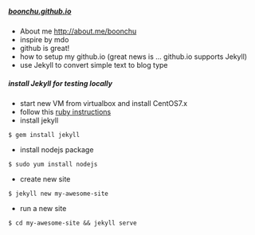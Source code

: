 ##### [boonchu.github.io](http://boonchu.github.io/)

* About me http://about.me/boonchu
* inspire by mdo
* github is great!
* how to setup my github.io (great news is ... github.io supports Jekyll)
* use Jekyll to convert simple text to blog type

##### install Jekyll for testing locally
* start new VM from virtualbox and install CentOS7.x
* follow this [ruby instructions](https://github.com/boonchu/rubylab)
* install jekyll
```
$ gem install jekyll
```
* install nodejs package
```
$ sudo yum install nodejs 
```
* create new site
```
$ jekyll new my-awesome-site
```
* run a new site
```
$ cd my-awesome-site && jekyll serve
```
